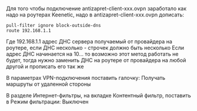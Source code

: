 Для того чтобы подключение antizapret-client-xxx.ovpn заработало как надо на роутерах Keenetic, надо в antizapret-client-xxx.ovpn дописать:

```
pull-filter ignore block-outside-dns
route 192.168.1.1
```

Где 192.168.1.1 адрес ДНС сервера получаемый от провайдера на роутере, если ДНС несколько - строчек должно быть несколько 
Если адрес ДНС начинается на 10... то возможно этот метод работать не будет, тогда нужно заменить ДНС на роутере от провайдера на любой другой и прописать его так же

В параметрах VPN-подключения поставить галочку: Получать маршруты от удаленной стороны

В разделе Интернет-фильтры, на вкладке Контентный фильтр, поставить в Режим фильтрации: Выключен
